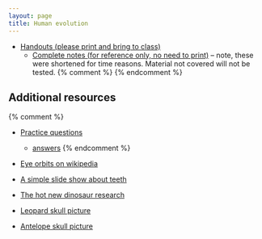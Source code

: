 ```yaml
---
layout: page
title: Human evolution
---
```


* [Handouts (please print and bring to class)](/materials/humans.handouts.pdf)
  * [Complete notes (for reference only, no need to print)](/materials/humans.complete.pdf) – note, these were shortened for time reasons. Material not covered will not be tested.
{% comment %} 
{% endcomment %} 

## Additional resources

{% comment %} 
* [Practice questions](primate_ques.html)
	* [answers](primate_ans.html)
{% endcomment %} 

* [Eye orbits on wikipedia](https://en.wikipedia.org/wiki/Orbit_(anatomy))

* [A simple slide show about teeth](https://www.slideshare.net/SECBIO/teeth-28068645)

* [The hot new dinosaur research](https://www.sciencedaily.com/releases/2018/04/180426130043.htm)

* [Leopard skull picture](https://upload.wikimedia.org/wikipedia/commons/thumb/d/da/SL_skull_4.JPG/1024px-SL_skull_4.JPG)

* [Antelope skull picture](https://upload.wikimedia.org/wikipedia/commons/thumb/6/6a/Cervus_elaphus_male_01_MWNH_692.jpg/1024px-Cervus_elaphus_male_01_MWNH_692.jpg)

